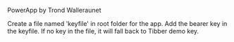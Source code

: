 PowerApp by Trond Walleraunet

Create a file named 'keyfile' in root folder for the app.
Add the bearer key in the keyfile. 
If no key in the file, it will fall back to Tibber demo key.

